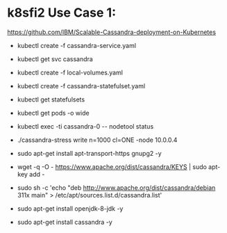 # k8sfi2 Use Case 1:

https://github.com/IBM/Scalable-Cassandra-deployment-on-Kubernetes


  * kubectl create -f cassandra-service.yaml
  * kubectl get svc cassandra
  * kubectl create -f local-volumes.yaml
  * kubectl create -f cassandra-statefulset.yaml
  * kubectl get statefulsets
  * kubectl get pods -o wide
  * kubectl exec -ti cassandra-0 -- nodetool status

  * ./cassandra-stress write n=1000 cl=ONE -node 10.0.0.4

  * sudo apt-get install apt-transport-https gnupg2 -y
  * wget -q -O - https://www.apache.org/dist/cassandra/KEYS | sudo  apt-key add -
  * sudo sh -c 'echo "deb http://www.apache.org/dist/cassandra/debian 311x main" > /etc/apt/sources.list.d/cassandra.list'
  * sudo apt-get install openjdk-8-jdk -y
  * sudo apt-get install cassandra -y

